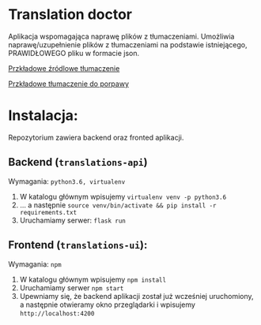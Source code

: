 # Translation doctor

Aplikacja wspomagająca naprawę plików z tłumaczeniami.
Umożliwia naprawę/uzupełnienie plików z tłumaczeniami
na podstawie istniejącego, PRAWIDŁOWEGO pliku w formacie json.

[Przkładowe źródlowe tłumaczenie]()

[Przkładowe tłumaczenie do porpawy]()

# Instalacja:

Repozytorium zawiera backend oraz fronted aplikacji.


## Backend (`translations-api`)

Wymagania: `python3.6, virtualenv`


1. W katalogu głównym wpisujemy `virtualenv venv -p python3.6`
2. ... a następnie `source venv/bin/activate && pip install -r requirements.txt`
3. Uruchamiamy serwer: `flask run`


## Frontend (`translations-ui`):

Wymagania: `npm`

1. W katalogu głównym wpisujemy `npm install`
2. Uruchamiamy serwer `npm start`
3. Upewniamy się, że backend aplikacji został już wcześniej uruchomiony, a następnie otwieramy okno przeglądarki i wpisujemy `http://localhost:4200 `
